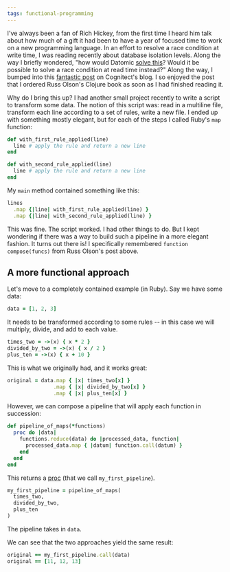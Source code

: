 ```yaml
---
tags: functional-programming
---
```


I've always been a fan of Rich Hickey, from the first time I heard him talk about how much of a gift it had been to have a year of focused time to work on a new programming language. In an effort to resolve a race condition at write time, I was reading recently about database isolation levels. Along the way I briefly wondered, "how would Datomic [solve this](https://docs.datomic.com/on-prem/acid.html#isolation)? Would it be possible to solve a race condition at read time instead?" Along the way, I bumped into this [fantastic post](http://blog.cognitect.com/blog/2017/4/21/works-on-my-machine-functional-dreams) on Cognitect's blog. I so enjoyed the post that I ordered Russ Olson's Clojure book as soon as I had finished reading it.

Why do I bring this up? I had another small project recently to write a script to transform some data. The notion of this script was: read in a multiline file, transform each line according to a set of rules, write a new file. I ended up with something mostly elegant, but for each of the steps I called Ruby's `map` function:

```ruby
def with_first_rule_applied(line)
  line # apply the rule and return a new line
end

def with_second_rule_applied(line)
  line # apply the rule and return a new line
end
```

My `main` method contained something like this:

```ruby
lines
  .map {|line| with_first_rule_applied(line) }
  .map {|line| with_second_rule_applied(line) }
```

This was fine. The script worked. I had other things to do. But I kept wondering if there was a way to build such a pipeline in a more elegant fashion. It turns out there is! I specifically remembered `function compose(funcs)` from Russ Olson's post above.

## A more functional approach

Let's move to a completely contained example (in Ruby). Say we have some data:

```ruby
data = [1, 2, 3]
```

It needs to be transformed according to some rules -- in this case we will multiply, divide, and add to each value.

```ruby
times_two = ->(x) { x * 2 }
divided_by_two = ->(x) { x / 2 }
plus_ten = ->(x) { x + 10 }
```

This is what we originally had, and it works great:

```ruby
original = data.map { |x| times_two[x] }
               .map { |x| divided_by_two[x] }
               .map { |x| plus_ten[x] }
```

However, we can compose a pipeline that will apply each function in succession:

```ruby
def pipeline_of_maps(*functions)
  proc do |data|
    functions.reduce(data) do |processed_data, function|
      processed_data.map { |datum| function.call(datum) }
    end
  end
end
```

This returns a [proc](https://ruby-doc.org/core-2.6/Proc.html) (that we call `my_first_pipeline`).

```ruby
my_first_pipeline = pipeline_of_maps(
  times_two,
  divided_by_two,
  plus_ten
)
```

The pipeline takes in `data`.

We can see that the two approaches yield the same result:

```ruby
original == my_first_pipeline.call(data)
original == [11, 12, 13]
```
